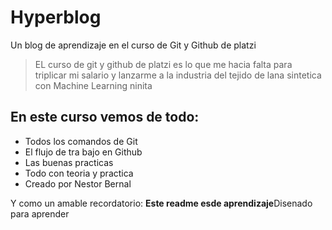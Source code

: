 # Hyperblog

Un blog de aprendizaje en el curso de Git y Github de platzi

> EL curso de git y github de platzi es lo que me hacia falta para triplicar mi salario y lanzarme a la industria del tejido de lana sintetica con Machine Learning
> ninita

## En este curso vemos de todo:

- Todos los comandos de Git
- El flujo de tra bajo en Github
- Las buenas practicas
- Todo con teoria y practica
- Creado por Nestor Bernal

Y como un amable recordatorio: **Este readme esde aprendizaje**Disenado para aprender
